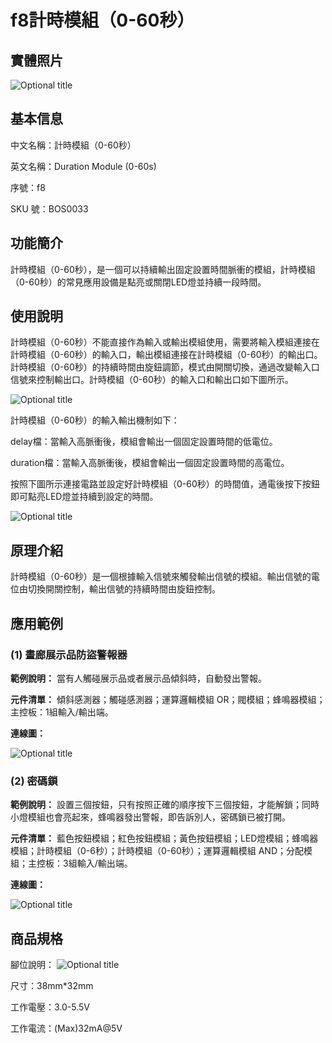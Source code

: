 # f8計時模組（0-60秒）

## 實體照片

![Optional title](../.gitbook/assets/boson-chi-xu-mo-kuai-060-miao-shi-wu-tu.png)

## 基本信息

中文名稱：計時模組（0-60秒）

英文名稱：Duration Module \(0-60s\)

序號：f8

SKU 號：BOS0033

## 功能簡介

計時模組（0-60秒），是一個可以持續輸出固定設置時間脈衝的模組，計時模組（0-60秒）的常見應用設備是點亮或關閉LED燈並持續一段時間。

## 使用說明

計時模組（0-60秒）不能直接作為輸入或輸出模組使用，需要將輸入模組連接在計時模組（0-60秒）的輸入口，輸出模組連接在計時模組（0-60秒）的輸出口。計時模組（0-60秒）的持續時間由旋鈕調節，模式由開關切換，通過改變輸入口信號來控制輸出口。計時模組（0-60秒）的輸入口和輸出口如下圖所示。

![Optional title](../.gitbook/assets/boson-chi-xu-mo-kuai-060-miao-shi-yong-shuo-ming-1.png)

計時模組（0-60秒）的輸入輸出機制如下：

delay檔：當輸入高脈衝後，模組會輸出一個固定設置時間的低電位。

duration檔：當輸入高脈衝後，模組會輸出一個固定設置時間的高電位。

按照下圖所示連接電路並設定好計時模組（0-60秒）的時間值，通電後按下按鈕即可點亮LED燈並持續到設定的時間。

![Optional title](../.gitbook/assets/boson-chi-xu-mo-kuai-060-miao-shi-yong-shuo-ming-2.png)

## 原理介紹

計時模組（0-60秒）是一個根據輸入信號來觸發輸出信號的模組。輸出信號的電位由切換開關控制，輸出信號的持續時間由旋鈕控制。

## 應用範例

### **\(1\) 畫廊展示品防盜警報器**

**範例說明：** 當有人觸碰展示品或者展示品傾斜時，自動發出警報。

**元件清單：** 傾斜感測器；觸碰感測器；運算邏輯模組 OR；閥模組；蜂鳴器模組；主控板：1組輸入/輸出端。

**連線圖：**

![Optional title](../.gitbook/assets/boson-chi-xu-mo-kuai-060-miao-hua-lang-zhan-shi-pin-fang-dao-bao-jing-qi-lian-xian-tu.png)

### **\(2\) 密碼鎖**

**範例說明：** 設置三個按鈕，只有按照正確的順序按下三個按鈕，才能解鎖；同時小燈模組也會亮起來，蜂鳴器發出警報，即告訴別人，密碼鎖已被打開。

**元件清單：** 藍色按鈕模組；紅色按鈕模組；黃色按鈕模組；LED燈模組；蜂鳴器模組；計時模組（0-6秒）；計時模組（0-60秒）；運算邏輯模組 AND；分配模組；主控板：3組輸入/輸出端。

**連線圖：**

![Optional title](../.gitbook/assets/boson-chi-xu-mo-kuai-060-miao-mi-ma-suo-lian-xian-tu.png)

## 商品規格

腳位說明： ![Optional title](../.gitbook/assets/boson-chi-xu-mo-kuai-060-miao-yin-jiao-shuo-ming.png)

尺寸：38mm\*32mm

工作電壓：3.0-5.5V

工作電流：\(Max\)32mA@5V

